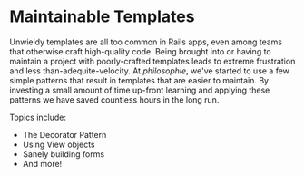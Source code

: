 # Maintainable Templates

Unwieldy templates are all too common in Rails apps, even among teams that
otherwise craft high-quality code. Being brought into or having to maintain a
project with poorly-crafted templates leads to extreme frustration and less
than-adequite-velocity. At *philosophie*, we've started to use a few simple
patterns that result in templates that are easier to maintain. By investing a
small amount of time up-front learning and applying these patterns we have saved
countless hours in the long run.

Topics include:
* The Decorator Pattern
* Using View objects
* Sanely building forms
* And more!

